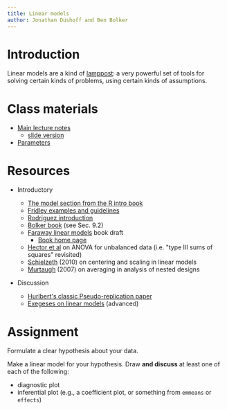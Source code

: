 ```yaml
---
title: Linear models
author: Jonathan Dushoff and Ben Bolker
---
```


Introduction
============

Linear models are a kind of [lamppost](../tips/lamppost_theory.html): a
very powerful set of tools for solving certain kinds of problems, using
certain kinds of assumptions.

Class materials
===============

-   [Main lecture notes](../lectures/Linear_models.notes.html)
    -   [slide version](../lectures/Linear_models.slides.html)
-   [Parameters](../lectures/Linear_model_parameters.notes.html)

Resources
=========

-   Introductory
    -   [The model section from the R intro book](http://cran.r-project.org/doc/manuals/R-intro.html#Statistical-models-in-R)
    -   [Fridley examples and guidelines](http://plantecology.syr.edu/fridley/bio793/lm.html)
    -   [Rodriguez introduction](http://data.princeton.edu/R/linearModels.html)
    -   [Bolker book](http://www.math.mcmaster.ca/~bolker/emdbook/Bolker_proofs.pdf)
        (see Sec. 9.2)
    -   [Faraway linear models](http://cran.r-project.org/doc/contrib/Faraway-PRA.pdf)
        book draft
        -   [Book home page](http://www.maths.bath.ac.uk/~jjf23/LMR/)
    -   [Hector et al](http://onlinelibrary.wiley.com/doi/10.1111/j.1365-2656.2009.01634.x/pdf)
        on ANOVA for unbalanced data (i.e. "type III sums of squares" revisited)
    -   [Schielzeth](http://onlinelibrary.wiley.com/doi/10.1111/j.2041-210X.2010.00012.x/full) (2010)
        on centering and scaling in linear models
    -   [Murtaugh](http://www.esajournals.org/doi/abs/10.1890/0012-9658%282007%2988%5B56:SACIED%5D2.0.CO;2) (2007)
        on averaging in analysis of nested designs

-   Discussion
    -   [Hurlbert's classic Pseudo-replication paper](http://www.uvm.edu/~ngotelli/Bio%20264/Hurlbert.pdf)
    -   [Exegeses on linear models](http://www.stats.ox.ac.uk/pub/MASS3/Exegeses.pdf) (advanced)

Assignment
==========

Formulate a clear hypothesis about your data.

<!-- COMMENT
Discuss how you could test this hypothesis with a permutation test (but you don't need to do this).
COMMENT -->

Make a linear model for your hypothesis. 
Draw **and discuss** at least one of each of the following:

* diagnostic plot
* inferential plot (e.g., a coefficient plot, or something from `emmeans` or `effects`)
